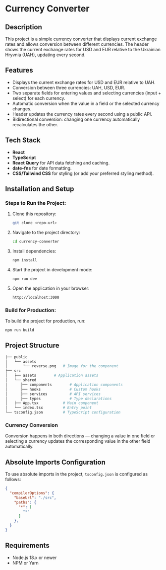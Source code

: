 
# Currency Converter

## Description

This project is a simple currency converter that displays current exchange rates and allows conversion between different currencies. The header shows the current exchange rates for USD and EUR relative to the Ukrainian Hryvnia (UAH), updating every second.

## Features

- Displays the current exchange rates for USD and EUR relative to UAH.
- Conversion between three currencies: UAH, USD, EUR.
- Two separate fields for entering values and selecting currencies (input + select) for each currency.
- Automatic conversion when the value in a field or the selected currency changes.
- Header updates the currency rates every second using a public API.
- Bidirectional conversion: changing one currency automatically recalculates the other.

## Tech Stack

- **React**
- **TypeScript**
- **React Query** for API data fetching and caching.
- **date-fns** for date formatting.
- **CSS/Tailwind CSS** for styling (or add your preferred styling method).

## Installation and Setup

### Steps to Run the Project:

1. Clone this repository:

   ```bash
   git clone <repo-url>
   ```

2. Navigate to the project directory:

   ```bash
   cd currency-converter
   ```

3. Install dependencies:

   ```bash
   npm install
   ```

4. Start the project in development mode:

   ```bash
   npm run dev
   ```

5. Open the application in your browser:

   ```bash
   http://localhost:3000
   ```

### Build for Production:

To build the project for production, run:

```bash
npm run build
```

## Project Structure

```bash
├── public
│   └── assets
│       └── reverse.png   # Image for the component
├── src
│   ├── assets        # Application assets
│   └── shared
│      ├── components        # Application components
│      ├── hooks             # Custom hooks
│      ├── services          # API services
│      ├── types             # Type declarations
│   ├── App.tsx           # Main component
│   └── index.tsx         # Entry point
└── tsconfig.json         # TypeScript configuration
```

### Currency Conversion

Conversion happens in both directions — changing a value in one field or selecting a currency updates the corresponding value in the other field automatically.

## Absolute Imports Configuration

To use absolute imports in the project, `tsconfig.json` is configured as follows:

```json
{
  "compilerOptions": {
    "baseUrl": "./src",
    "paths": {
      "*": [
        "*"
      ]
    },
  }
}
```

## Requirements

- Node.js 18.x or newer
- NPM or Yarn
